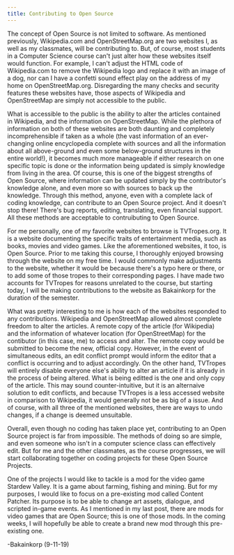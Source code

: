 ```yaml
---
title: Contributing to Open Source
---
```


The concept of Open Source is not limited to software. As mentioned previously, Wikipedia.com and OpenStreetMap.org are two websites I, as well as my classmates, will be contributing to. But, of course, most students in a Computer Science course can't just alter how these websites itself would function. For example, I can't adjust the HTML code of Wikipedia.com to remove the Wikipedia logo and replace it with an image of a dog, nor can I have a confetti sound effect play on the address of my home on OpenStreetMap.org. Disregarding the many checks and security features these websites have, those aspects of Wikipedia and OpenStreetMap are simply not accessible to the public.

What is accessible to the public is the ability to alter the articles contained in Wikipedia, and the information on OpenStreetMap. While the plethora of information on both of these websites are both daunting and completely incomprehensible if taken as a whole (the vast information of an ever-changing online encyclopedia complete with sources and all the information about all above-ground and even some below-ground structures in the entire world!), it becomes much more manageable if either research on one specific topic is done or the information being updated is simply knowledge from living in the area. Of course, this is one of the biggest strengths of Open Source, where information can be updated simply by the contributor's knowledge alone, and even more so with sources to back up the knowledge. Through this method, anyone, even with a complete lack of coding knowledge, can contribute to an Open Source project. And it doesn't stop there! There's bug reports, editing, translating, even financial support. All these methods are acceptable to contruibuting to Open Source.

For me personally, one of my favorite websites to browse is TVTropes.org. It is a website documenting the specific traits of entertainment media, such as books, movies and video games. Like the aforementioned websites, it too, is Open Source. Prior to me taking this course, I thoroughly enjoyed browsing through the website on my free time. I would commonly make adjustments to the website, whether it would be because there's a typo here or there, or to add some of those tropes to their corresponding pages. I have made two accounts for TVTropes for reasons unrelated to the course, but starting today, I will be making contributions to the website as Bakainkorp for the duration of the semester.

What was pretty interesting to me is how each of the websites responded to any contributions. Wikipedia and OpenStreetMap allowed almost complete freedom to alter the articles. A remote copy of the article (for Wikipedia) and the information of whatever location (for OpenStreetMap) for the contibutor (in this case, me) to access and alter. The remote copy would be submitted to become the new, official copy. However, in the event of simultaneous edits, an edit conflict prompt would inform the editor that a conflict is occurring and to adjust accordingly. On the other hand, TVTropes will entirely disable everyone else's ability to alter an article if it is already in the process of being altered. What is being editted is the one and only copy of the article. This may sound counter-intuitive, but it is an alternaive solution to edit conflicts, and because TVTropes is a less accessed website in comparison to Wikipedia, it would generally not be as big of a issue. And of course, with all three of the mentioned websites, there are ways to undo changes, if a change is deemed unsuitable.

Overall, even though no coding has taken place yet, contributing to an Open Source project is far from impossible. The methods of doing so are simple, and even someone who isn't in a computer science class can effectively edit. But for me and the other classmates, as the course progresses, we will start collaborating together on coding projects for these Open Source Projects.

One of the projects I would like to tackle is a mod for the video game Stardew Valley. It is a game about farming, fishing and mining. But for my purposes, I would like to focus on a pre-existing mod called Content Patcher. Its purpose is to be able to change art assets, dialogue, and scripted in-game events. As I mentioned in my last post, there are mods for video games that are Open Source; this is one of those mods. In the coming weeks, I will hopefully be able to create a brand new mod through this pre-existing one.

-Bakainkorp (9-11-19)
